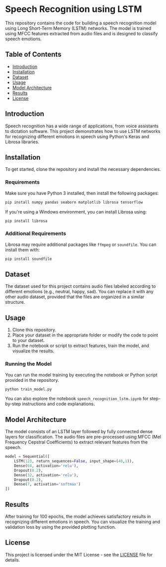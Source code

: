 
# Speech Recognition using LSTM

This repository contains the code for building a speech recognition model using Long Short-Term Memory (LSTM) networks. The model is trained using MFCC features extracted from audio files and is designed to classify speech emotions.

## Table of Contents
- [Introduction](#introduction)
- [Installation](#installation)
- [Dataset](#dataset)
- [Usage](#usage)
- [Model Architecture](#model-architecture)
- [Results](#results)
- [License](#license)

## Introduction
Speech recognition has a wide range of applications, from voice assistants to dictation software. This project demonstrates how to use LSTM networks for recognizing different emotions in speech using Python's Keras and Librosa libraries.

## Installation
To get started, clone the repository and install the necessary dependencies.

### Requirements

Make sure you have Python 3 installed, then install the following packages:

```bash
pip install numpy pandas seaborn matplotlib librosa tensorflow
```

If you're using a Windows environment, you can install Librosa using:

```bash
pip install librosa
```

### Additional Requirements
Librosa may require additional packages like `ffmpeg` or `soundfile`. You can install them with:

```bash
pip install soundfile
```

## Dataset
The dataset used for this project contains audio files labeled according to different emotions (e.g., neutral, happy, sad). You can replace it with any other audio dataset, provided that the files are organized in a similar structure.

## Usage

1. Clone this repository.
2. Place your dataset in the appropriate folder or modify the code to point to your dataset.
3. Run the notebook or script to extract features, train the model, and visualize the results.

### Running the Model

You can run the model training by executing the notebook or Python script provided in the repository.

```bash
python train_model.py
```

You can also explore the notebook `speech_recognition_lstm.ipynb` for step-by-step instructions and code explanations.

## Model Architecture

The model consists of an LSTM layer followed by fully connected dense layers for classification. The audio files are pre-processed using MFCC (Mel Frequency Cepstral Coefficients) to extract relevant features from the speech.

```python
model = Sequential([
    LSTM(123, return_sequences=False, input_shape=(40,1)),
    Dense(64, activation='relu'),
    Dropout(0.2),
    Dense(32, activation='relu'),
    Dropout(0.2),
    Dense(7, activation='softmax')
])
```

## Results
After training for 100 epochs, the model achieves satisfactory results in recognizing different emotions in speech. You can visualize the training and validation loss by using the provided plotting function.

## License
This project is licensed under the MIT License - see the [LICENSE](LICENSE) file for details.
